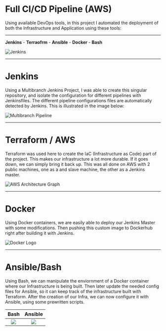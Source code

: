 # Full CI/CD Pipeline (AWS)

Using available DevOps tools, in this project I automated the deployment of both the Infrastructure and Application using these tools:

---

**Jenkins** - **Terraofrm** - **Ansible** - **Docker** - **Bash**


![Jenkins](https://t4.ftcdn.net/jpg/02/90/22/59/360_F_290225913_HpgaxOy6sQgbqhDyn5uh8IncU6zxKWSS.jpg)

---

# Jenkins

Using a Multibranch Jenkins Project, I was able to create this singular repository, and isolate the configuration for different pipelines with Jenkinsfiles. The different pipeline configurations files are automatically detected by Jenkins. This is illustrated in the image below:

![Multibranch Pipeline](https://dz2cdn1.dzone.com/storage/temp/12713975-multibranch-pipeline.png)

--- 

# Terraform / AWS
Terraform was used here to create the IaC (Infrastructure as Code) part of the project. This makes our infrastructure a lot more durable. If it goes down, we can simply bring it back up. This was all done on AWS with 2 public machines, one as a and slave machine, the other as a Jenkins master.

![AWS Architecture Graph](https://miro.medium.com/max/1240/0*AhqLCTAzV4MFY2MV)

---

# Docker
Using Docker containers, we are easily able to deploy our Jenkins Master with some modifications. Then pushing this custom image to Dockerhub right after building it with Jenkins.

![Docker Logo](https://hsto.org/getpro/habr/post_images/792/138/92e/79213892e85d57177c0ba9864dd75cc6.png)

---

# Ansible/Bash

Using Bash, we can manipulate the enviornment of a Docker container where our Infrastructure is being built. Then later update the needed config files for Ansible, so it can keep track of the infrastructure built with Terraform. After the creation of our Infra, we can now configure it with Ansible, using some prewritten scripts.

Bash         |  Ansible
:-------------------------:|:-------------------------:
![](https://tecadmin.net/tutorial/wp-content/uploads/2017/09/bash-logo.jpg)  |  ![](https://sachsenhofer.io/wp-content/uploads/2018/06/ansible-white.png)